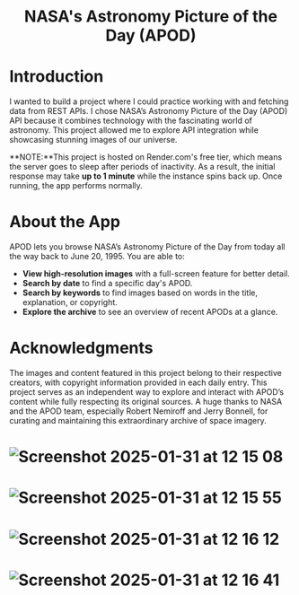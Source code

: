 <h1 align="center">
  NASA's Astronomy Picture of the Day (APOD)
</h1>

# Introduction
I wanted to build a project where I could practice working with and fetching data from REST APIs. I chose NASA’s Astronomy Picture of the Day (APOD) API because it combines technology with the fascinating world of astronomy. This project allowed me to explore API integration while showcasing stunning images of our universe.

**NOTE:**This project is hosted on Render.com's free tier, which means the server goes to sleep after periods of inactivity. As a result, the initial response may take **up to 1 minute** while the instance spins back up. Once running, the app performs normally.

# About the App
APOD lets you browse NASA’s Astronomy Picture of the Day from today all the way back to June 20, 1995. You are able to:

- **View high-resolution images** with a full-screen feature for better detail.
- **Search by date** to find a specific day's APOD.
- **Search by keywords** to find images based on words in the title, explanation, or copyright.
- **Explore the archive** to see an overview of recent APODs at a glance.

# Acknowledgments
The images and content featured in this project belong to their respective creators, with copyright information provided in each daily entry. This project serves as an independent way to explore and interact with APOD’s content while fully respecting its original sources. A huge thanks to NASA and the APOD team, especially Robert Nemiroff and Jerry Bonnell, for curating and maintaining this extraordinary archive of space imagery.


# ![Screenshot 2025-01-31 at 12 15 08](https://github.com/user-attachments/assets/747eab7e-0015-431d-80be-510f8fc0b173)
# ![Screenshot 2025-01-31 at 12 15 55](https://github.com/user-attachments/assets/2720adfd-3671-426b-9340-2373b7441428)
# ![Screenshot 2025-01-31 at 12 16 12](https://github.com/user-attachments/assets/0fcc6fd3-3ac2-4660-aace-4b29b9edd612)
# ![Screenshot 2025-01-31 at 12 16 41](https://github.com/user-attachments/assets/74169cd1-26f1-41c3-8ae8-732574f2ac0d)
